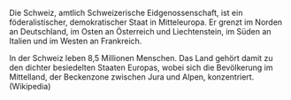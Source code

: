 Die Schweiz, amtlich Schweizerische Eidgenossenschaft, ist ein föderalistischer, demokratischer Staat in Mitteleuropa. Er grenzt im Norden an Deutschland, im Osten an Österreich und Liechtenstein, im Süden an Italien und im Westen an Frankreich.

In der Schweiz leben 8,5 Millionen Menschen. Das Land gehört damit zu den dichter besiedelten Staaten Europas, wobei sich die Bevölkerung im Mittelland, der Beckenzone zwischen Jura und Alpen, konzentriert. (Wikipedia)

